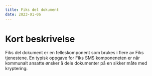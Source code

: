 ```yaml
---
title: Fiks del dokument 
date: 2023-01-06
---
```


# Kort beskrivelse
Fiks del dokument er en felleskomponent som brukes i flere av Fiks tjenestene. En typisk oppgave for Fiks SMS komponeneten er når kommunalt ansatte ønsker å dele dokumenter på en sikker måte med kryptering.

